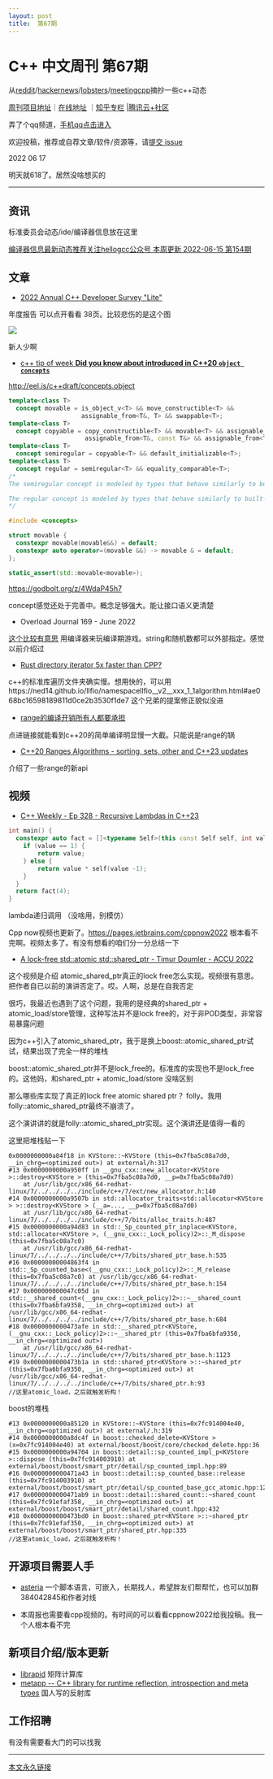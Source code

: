 ```yaml
---
layout: post
title:  第67期
---
```


# C++ 中文周刊 第67期


从[reddit](https://www.reddit.com/r/cpp/)/[hackernews](https://news.ycombinator.com/)/[lobsters](https://lobste.rs/)/[meetingcpp](https://www.meetingcpp.com/blog/blogroll/items/Meeting-Cpp-Blogroll-334.html)摘抄一些c++动态

[周刊项目地址](https://github.com/wanghenshui/cppweeklynews)｜[在线地址](https://wanghenshui.github.io/cppweeklynews/) ｜[知乎专栏](https://www.zhihu.com/column/jieyaren) |[腾讯云+社区](https://cloud.tencent.com/developer/column/92884)

弄了个qq频道，[手机qq点击进入](https://qun.qq.com/qqweb/qunpro/share?_wv=3&_wwv=128&inviteCode=xzjHQ&from=246610&biz=ka)

欢迎投稿，推荐或自荐文章/软件/资源等，请[提交 issue](https://github.com/wanghenshui/cppweeklynews/issues)

2022 06 17

明天就618了。居然没啥想买的

---

## 资讯

标准委员会动态/ide/编译器信息放在这里

[编译器信息最新动态推荐关注hellogcc公众号 本周更新 2022-06-15 第154期](https://github.com/hellogcc/osdt-weekly/blob/master/weekly-2022/2022-06-15.md)

## 文章

- [2022 Annual C++ Developer Survey "Lite"](https://isocpp.org/files/papers/CppDevSurvey-2022-summary.pdf)

年度报告 可以点开看看 38页。比较悲伤的是这个图

![](https://wanghenshui.github.io/assets/age.png)

新人少啊

- [c++ tip of week **Did you know about introduced in C++20 `object concepts`**](https://github.com/QuantlabFinancial/cpp_tip_of_the_week/blob/master/282.md)

http://eel.is/c++draft/concepts.object

```c++
template<class T>
  concept movable = is_object_v<T> && move_constructible<T> &&
                    assignable_from<T&, T> && swappable<T>;
template<class T>
  concept copyable = copy_constructible<T> && movable<T> && assignable_from<T&, T&> &&
                     assignable_from<T&, const T&> && assignable_from<T&, const T>;
template<class T>
  concept semiregular = copyable<T> && default_initializable<T>;
template<class T>
  concept regular = semiregular<T> && equality_comparable<T>;
/*
The semiregular concept is modeled by types that behave similarly to built-in types like int, except that they need not be comparable with 

The regular concept is modeled by types that behave similarly to built-in types like int and that are comparable with 
*/
```

```c++
#include <concepts>

struct movable {
  constexpr movable(movable&&) = default;
  constexpr auto operator=(movable &&) -> movable & = default;
};

static_assert(std::movable<movable>);
```

https://godbolt.org/z/4WdaP45h7 

concept感觉还处于完善中。概念足够强大。能让接口语义更清楚

- Overload Journal 169 - June 2022

[这个比较有意思](https://accu.org/journals/overload/30/169/romeo/) 用编译器来玩编译期游戏。string和随机数都可以外部指定。感觉以前介绍过

- [Rust directory iterator 5x faster than CPP?](https://www.reddit.com/r/cpp/comments/vdtlzp/rust_directory_iterator_5x_faster_than_cpp/)

c++的标准库遍历文件夹确实慢。想用快的，可以用https://ned14.github.io/llfio/namespacellfio__v2__xxx_1_1algorithm.html#ae068bc16598189811d0ce2b3530f1de7 这个兄弟的提案修正貌似没进

- [range的编译开销所有人都要承担](https://build-bench.com/b/WfuR5KZvB6PPHgAZrEYU9dTDYp8)

点进链接就能看到c++20的简单编译明显慢一大截。只能说是range的锅

- [C++20 Ranges Algorithms - sorting, sets, other and C++23 updates ](https://www.cppstories.com/2022/ranges-alg-part-three/)

介绍了一些range的新api

## 视频

- [ C++ Weekly - Ep 328 - Recursive Lambdas in C++23 ](https://www.youtube.com/watch?v=hwD06FNXndI)

```c++
int main() {
  constexpr auto fact = []<typename Self>(this const Self self, int value) {
  	if (value == 1) {
    	return value;
    } else {
    	return value * self(value -1);
    }
  }
  return fact(4);
}
```

lambda递归调用 （没啥用，别模仿）

Cpp now视频也更新了。https://pages.jetbrains.com/cppnow2022 根本看不完啊。视频太多了。有没有想看的咱们分一分总结一下

- [A lock-free std::atomic std::shared_ptr - Timur Doumler - ACCU 2022](https://www.youtube.com/watch?v=a10JpqI-CvU&list=PL9hrFapz4dsNx4kjMVgGMP6u37U1dSy7F&index=4)

这个视频是介绍 atomic_shared_ptr真正的lock free怎么实现。视频很有意思。把作者自已以前的演讲否定了。哎。人啊，总是在自我否定

很巧，我最近也遇到了这个问题，我用的是经典的shared_ptr + atomic_load/store管理，这种写法并不是lock free的，对于非POD类型，非常容易暴露问题

因为c++引入了atomic_shared_ptr，我于是换上boost::atomic_shared_ptr试试，结果出现了完全一样的堆栈 

boost::atomic_shared_ptr并不是lock_free的。标准库的实现也不是lock_free的。这他妈，和shared_ptr + atomic_load/store 没啥区别

那么哪些库实现了真正的lock free atomic shared ptr？ folly。我用folly::atomic_shared_ptr最终不崩溃了。

这个演讲讲的就是folly::atomic_shared_ptr实现。这个演讲还是值得一看的

这里把堆栈贴一下

```gdb
0x0000000000a84f18 in KVStore::~KVStore (this=0x7fba5c08a7d0, __in_chrg=<optimized out>) at external/h:317
#13 0x0000000000a950ff in __gnu_cxx::new_allocator<KVStore >::destroy<KVStore > (this=0x7fba5c08a7d0, __p=0x7fba5c08a7d0)
    at /usr/lib/gcc/x86_64-redhat-linux/7/../../../../include/c++/7/ext/new_allocator.h:140
#14 0x0000000000a9507b in std::allocator_traits<std::allocator<KVStore > >::destroy<KVStore > (__a=..., __p=0x7fba5c08a7d0)
    at /usr/lib/gcc/x86_64-redhat-linux/7/../../../../include/c++/7/bits/alloc_traits.h:487
#15 0x0000000000a94d83 in std::_Sp_counted_ptr_inplace<KVStore, std::allocator<KVStore >, (__gnu_cxx::_Lock_policy)2>::_M_dispose (this=0x7fba5c08a7c0)
    at /usr/lib/gcc/x86_64-redhat-linux/7/../../../../include/c++/7/bits/shared_ptr_base.h:535
#16 0x00000000004863f4 in std::_Sp_counted_base<(__gnu_cxx::_Lock_policy)2>::_M_release (this=0x7fba5c08a7c0) at /usr/lib/gcc/x86_64-redhat-linux/7/../../../../include/c++/7/bits/shared_ptr_base.h:154
#17 0x000000000047c05d in std::__shared_count<(__gnu_cxx::_Lock_policy)2>::~__shared_count (this=0x7fba6bfa9358, __in_chrg=<optimized out>) at /usr/lib/gcc/x86_64-redhat-linux/7/../../../../include/c++/7/bits/shared_ptr_base.h:684
#18 0x0000000000473afe in std::__shared_ptr<KVStore, (__gnu_cxx::_Lock_policy)2>::~__shared_ptr (this=0x7fba6bfa9350, __in_chrg=<optimized out>)
    at /usr/lib/gcc/x86_64-redhat-linux/7/../../../../include/c++/7/bits/shared_ptr_base.h:1123
#19 0x0000000000473b1a in std::shared_ptr<KVStore >::~shared_ptr (this=0x7fba6bfa9350, __in_chrg=<optimized out>) at /usr/lib/gcc/x86_64-redhat-linux/7/../../../../include/c++/7/bits/shared_ptr.h:93
//这里atomic_load，之后就触发析构！
```

boost的堆栈

```gdb
#13 0x0000000000a85120 in KVStore::~KVStore (this=0x7fc914004e40, __in_chrg=<optimized out>) at external/.h:319
#14 0x0000000000a8dc4f in boost::checked_delete<KVStore > (x=0x7fc914004e40) at external/boost/boost/core/checked_delete.hpp:36
#15 0x0000000000a94704 in boost::detail::sp_counted_impl_p<KVStore >::dispose (this=0x7fc914003910) at external/boost/boost/smart_ptr/detail/sp_counted_impl.hpp:89
#16 0x0000000000471a43 in boost::detail::sp_counted_base::release (this=0x7fc914003910) at external/boost/boost/smart_ptr/detail/sp_counted_base_gcc_atomic.hpp:120
#17 0x0000000000471ab9 in boost::detail::shared_count::~shared_count (this=0x7fc91efaf358, __in_chrg=<optimized out>) at external/boost/boost/smart_ptr/detail/shared_count.hpp:432
#18 0x0000000000473bd0 in boost::shared_ptr<KVStore >::~shared_ptr (this=0x7fc91efaf350, __in_chrg=<optimized out>) at external/boost/boost/smart_ptr/shared_ptr.hpp:335
//这里atomic_load，之后就触发析构！
```



## 开源项目需要人手

- [asteria](https://github.com/lhmouse/asteria) 一个脚本语言，可嵌入，长期找人，希望胖友们帮帮忙，也可以加群384042845和作者对线

- 本周报也需要看cpp视频的。有时间的可以看看cppnow2022给我投稿。我一个人根本看不完

## 新项目介绍/版本更新

- [librapid](https://github.com/LibRapid/librapid) 矩阵计算库
- [metapp -- C++ library for runtime reflection, introspection and meta types](https://github.com/wqking/metapp) 国人写的反射库

## 工作招聘

有没有需要看大门的可以找我

---



[本文永久链接](https://wanghenshui.github.io/cppweeklynews/posts/067.html)
